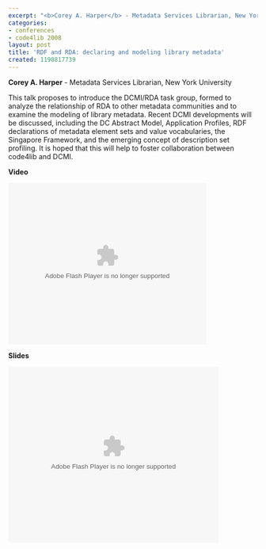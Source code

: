 ```yaml
---
excerpt: "<b>Corey A. Harper</b> - Metadata Services Librarian, New York University"
categories:
- conferences
- code4lib 2008
layout: post
title: 'RDF and RDA: declaring and modeling library metadata'
created: 1198817739
---
```

<b>Corey A. Harper</b> - Metadata Services Librarian, New York University<br />

This talk proposes to introduce the DCMI/RDA task group, formed to analyze the relationship of RDA to other metadata communities and to examine the modeling of library metadata. Recent DCMI developments will be discussed, including the DC Abstract Model, Application Profiles, RDF declarations of metadata element sets and value vocabularies, the Singapore Framework, and the emerging concept of description set profiling. It is hoped that this will help to foster collaboration between code4lib and DCMI.

<b>Video</b>

<embed id="VideoPlayback" style="width:400px;height:326px" flashvars="" src="http://video.google.com/googleplayer.swf?docid=326418994287317169&hl=en" type="application/x-shockwave-flash"> </embed>

<b>Slides</b>

<div style="width:425px;text-align:left" id="__ss_299266"><object style="margin:0px" width="425" height="355"><param name="movie" value="http://static.slideshare.net/swf/ssplayer2.swf?doc=c4l2008charper-12050845137740-5"/><param name="allowFullScreen" value="true"/><param name="allowScriptAccess" value="always"/><embed src="http://static.slideshare.net/swf/ssplayer2.swf?doc=c4l2008charper-12050845137740-5" type="application/x-shockwave-flash" allowscriptaccess="always" allowfullscreen="true" width="425" height="355"></embed></object></div>
